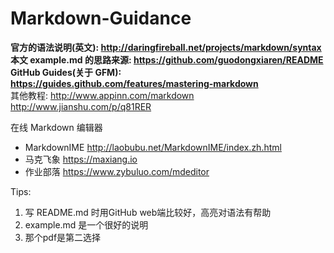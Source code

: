 # Markdown-Guidance

**官方的语法说明(英文): <http://daringfireball.net/projects/markdown/syntax>**  
**本文 example.md 的思路来源: <https://github.com/guodongxiaren/README>**  
**GitHub Guides(关于 GFM): <https://guides.github.com/features/mastering-markdown>**  
其他教程: <http://www.appinn.com/markdown>　<http://www.jianshu.com/p/q81RER>

在线 Markdown 编辑器

* MarkdownIME <http://laobubu.net/MarkdownIME/index.zh.html>
* 马克飞象 <https://maxiang.io>
* 作业部落 <https://www.zybuluo.com/mdeditor>

Tips:

1. 写 README.md 时用GitHub web端比较好，高亮对语法有帮助
2. example.md 是一个很好的说明
3. 那个pdf是第二选择
